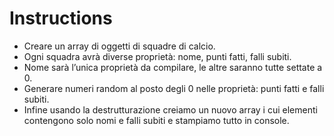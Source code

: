 # Instructions

- Creare un array di oggetti di squadre di calcio.
- Ogni squadra avrà diverse proprietà: nome, punti fatti, falli subiti.
- Nome sarà l’unica proprietà da compilare, le altre saranno tutte settate a 0.
- Generare numeri random al posto degli 0 nelle proprietà: punti fatti e falli subiti.
- Infine usando la destrutturazione creiamo un nuovo array i cui elementi contengono solo nomi e falli subiti e stampiamo tutto in console.